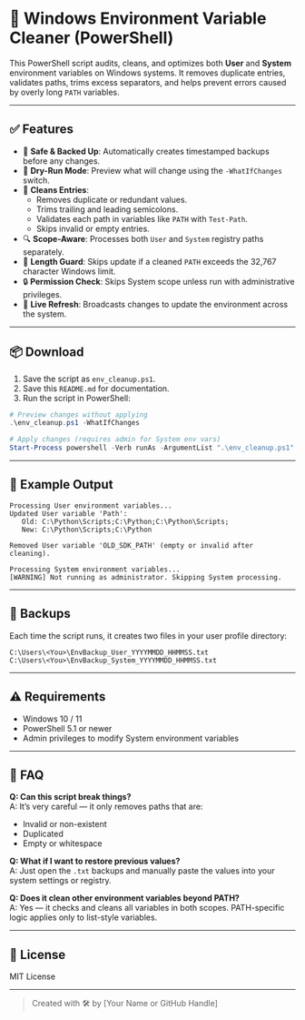 # 🧹 Windows Environment Variable Cleaner (PowerShell)

This PowerShell script audits, cleans, and optimizes both **User** and **System** environment variables on Windows systems. It removes duplicate entries, validates paths, trims excess separators, and helps prevent errors caused by overly long `PATH` variables.

---

## ✅ Features

- 🔐 **Safe & Backed Up**: Automatically creates timestamped backups before any changes.
- 🧪 **Dry-Run Mode**: Preview what will change using the `-WhatIfChanges` switch.
- 🧼 **Cleans Entries**:
  - Removes duplicate or redundant values.
  - Trims trailing and leading semicolons.
  - Validates each path in variables like `PATH` with `Test-Path`.
  - Skips invalid or empty entries.
- 🔍 **Scope-Aware**: Processes both `User` and `System` registry paths separately.
- 🛑 **Length Guard**: Skips update if a cleaned `PATH` exceeds the 32,767 character Windows limit.
- 🔒 **Permission Check**: Skips System scope unless run with administrative privileges.
- 🔁 **Live Refresh**: Broadcasts changes to update the environment across the system.

---

## 📦 Download

1. Save the script as `env_cleanup.ps1`.
2. Save this `README.md` for documentation.
3. Run the script in PowerShell:

```powershell
# Preview changes without applying
.\env_cleanup.ps1 -WhatIfChanges

# Apply changes (requires admin for System env vars)
Start-Process powershell -Verb runAs -ArgumentList ".\env_cleanup.ps1"
```

---

## 📝 Example Output

```text
Processing User environment variables...
Updated User variable 'Path':
   Old: C:\Python\Scripts;C:\Python;C:\Python\Scripts;
   New: C:\Python\Scripts;C:\Python

Removed User variable 'OLD_SDK_PATH' (empty or invalid after cleaning).

Processing System environment variables...
[WARNING] Not running as administrator. Skipping System processing.
```

---

## 📁 Backups

Each time the script runs, it creates two files in your user profile directory:

```
C:\Users\<You>\EnvBackup_User_YYYYMMDD_HHMMSS.txt
C:\Users\<You>\EnvBackup_System_YYYYMMDD_HHMMSS.txt
```

---

## ⚠️ Requirements

- Windows 10 / 11
- PowerShell 5.1 or newer
- Admin privileges to modify System environment variables

---

## 🙋 FAQ

**Q: Can this script break things?**  
A: It’s very careful — it only removes paths that are:
- Invalid or non-existent
- Duplicated
- Empty or whitespace

**Q: What if I want to restore previous values?**  
A: Just open the `.txt` backups and manually paste the values into your system settings or registry.

**Q: Does it clean other environment variables beyond PATH?**  
A: Yes — it checks and cleans all variables in both scopes. PATH-specific logic applies only to list-style variables.

---

## 📖 License

MIT License

---

> Created with 🛠️ by [Your Name or GitHub Handle]
